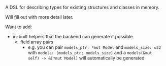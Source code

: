 A DSL for describing types for existing structures and classes in memory.

Will fill out with more detail later.

Want to add:
  - in-built helpers that the backend can generate if possible
    - field array pairs
      - e.g. you can pair `models_ptr: *mut Model` and `models_size: u32` with `models: [models_ptr; models_size]` and a `models(&mut self) -> &[*mut Model]` will automatically be generated
